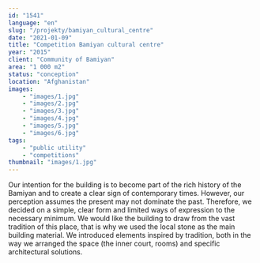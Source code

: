```yaml
---
id: "1541"
language: "en"
slug: "/projekty/bamiyan_cultural_centre"
date: "2021-01-09"
title: "Competition Bamiyan cultural centre"
year: "2015"
client: "Community of Bamiyan"
area: "1 000 m2"
status: "conception"
location: "Afghanistan"
images: 
    - "images/1.jpg"
    - "images/2.jpg"
    - "images/3.jpg"
    - "images/4.jpg"    
    - "images/5.jpg"    
    - "images/6.jpg"    
tags: 
    - "public utility"
    - "competitions"
thumbnail: "images/1.jpg"
---
```

Our intention for the building is to become part of the rich history of the Bamiyan and to create a clear sign of contemporary times. However, our perception assumes the present may not dominate the past. Therefore, we decided on a&nbsp;simple, clear form and limited ways of expression to the necessary minimum. We would like the building to draw from the vast tradition of this place, that is why we used the local stone as the main building material. We introduced elements inspired by tradition, both in the way we arranged the space (the inner court, rooms) and specific architectural solutions.
